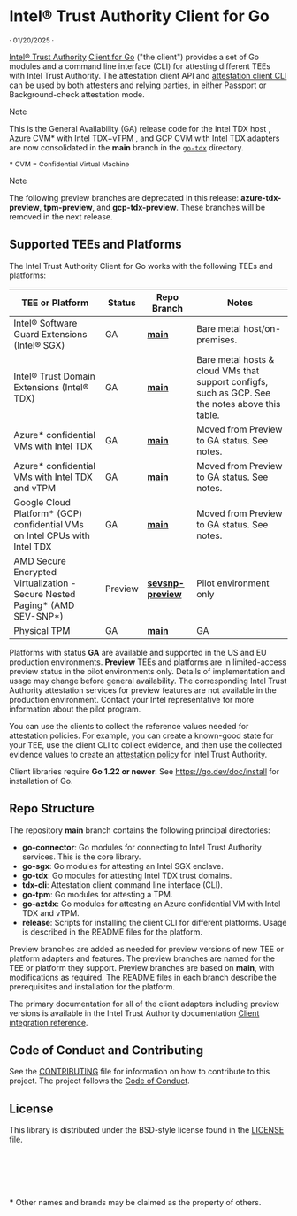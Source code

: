 # Intel® Trust Authority Client for Go

<p style="font-size: 0.875em;">· 01/20/2025 ·</p>

[Intel® Trust Authority](https://www.intel.com/content/www/us/en/security/trust-authority.html) [Client for Go](https://docs.trustauthority.intel.com/main/articles/integrate-go-client.html) ("the client") provides a set of Go modules and a command line interface (CLI) for attesting different TEEs with Intel Trust Authority. The attestation client API and [attestation client CLI](https://docs.trustauthority.intel.com/main/articles/integrate-go-tdx-cli.html) can be used by both attesters and relying parties, in either Passport or Background-check attestation mode. 

> [!NOTE]
> This is the General Availability (GA) release code for the Intel TDX host , Azure CVM\* with Intel TDX+vTPM , and GCP CVM with Intel TDX adapters are now consolidated in the **main** branch in the [`go-tdx`](./go-tdx/) directory. 
<br> <p style="font-size: 0.875em;">**\*** CVM = Confidential Virtual Machine</p>

> [!NOTE]
> The following preview branches are deprecated in this release: **azure-tdx-preview**, **tpm-preview**, and **gcp-tdx-preview**. These branches will be removed in the next release.

## Supported TEEs and Platforms
The Intel Trust Authority Client for Go works with the following TEEs and platforms:

| TEE or Platform | Status | Repo Branch | Notes |
| --- | --- | --- | --- |
| Intel® Software Guard Extensions (Intel® SGX) | GA | [**main**](https://github.com/intel/trustauthority-client-for-go/tree/main/go-sgx) | Bare metal host/on-premises. |
| Intel® Trust Domain Extensions (Intel® TDX) | GA | [**main**](https://github.com/intel/trustauthority-client-for-go/tree/main/go-tdx) | Bare metal hosts & cloud VMs that support configfs, such as GCP. See the notes above this table. |
| Azure\* confidential VMs with Intel TDX | GA | [**main**](https://github.com/intel/trustauthority-client-for-go/tree/main/go-aztdx) | Moved from Preview to GA status. See notes.|
| Azure\* confidential VMs with Intel TDX and vTPM | GA | [**main**](https://github.com/intel/trustauthority-client-for-go/tree/go-tpm) | Moved from Preview to GA status. See notes.|
| Google Cloud Platform\* (GCP) confidential VMs on Intel CPUs with Intel TDX | GA | [**main**](https://github.com/intel/trustauthority-client-for-go/tree/main/go-tdx) | Moved from Preview to GA status. See notes. |
| AMD Secure Encrypted Virtualization - Secure Nested Paging\* (AMD SEV-SNP\*) | Preview | [**sevsnp-preview**](https://github.com/intel/trustauthority-client-for-go/tree/sevsnp-preview) | Pilot environment only |
| Physical TPM | GA | [**main**](https://github.com/intel/trustauthority-client-for-go/tree/main) | GA |

Platforms with status **GA** are available and supported in the US and EU production environments. **Preview** TEEs and platforms are in limited-access preview status in the pilot environments only. Details of implementation and usage may change before general availability. The corresponding Intel Trust Authority attestation services for preview features are not available in the production environment. Contact your Intel representative for more information about the pilot program.

You can use the clients to collect the reference values needed for attestation policies. For example, you can create a known-good state for your TEE, use the client CLI to collect evidence, and then use the collected evidence values to create an [attestation policy](https://docs.trustauthority.intel.com/main/articles/concept-policy-v2.html) for Intel Trust Authority. 

Client libraries require **Go 1.22 or newer**. See https://go.dev/doc/install for installation of Go.

## Repo Structure

The repository **main** branch contains the following principal directories:

- **go-connector**: Go modules for connecting to Intel Trust Authority services. This is the core library.
- **go-sgx**: Go modules for attesting an Intel SGX enclave. 
- **go-tdx**: Go modules for attesting Intel TDX trust domains.
- **tdx-cli**: Attestation client command line interface (CLI). 
- **go-tpm**: Go modules for attesting a TPM.
- **go-aztdx**: Go modules for attesting an Azure confidential VM with Intel TDX and vTPM.
- **release**: Scripts for installing the client CLI for different platforms. Usage is described in the README files for the platform.

Preview branches are added as needed for preview versions of new TEE or platform adapters and features. The preview branches are named for the TEE or platform they support. Preview branches are based on **main**, with modifications as required. The README files in each branch describe the prerequisites and installation for the platform. 

The primary documentation for all of the client adapters including preview versions is available in the Intel Trust Authority documentation [Client integration reference](https://docs.trustauthority.intel.com/main/articles/integrate-overview.html).

## Code of Conduct and Contributing

See the [CONTRIBUTING](./CONTRIBUTING.md) file for information on how to contribute to this project. The project follows the [ Code of Conduct](./CODE_OF_CONDUCT.md).

## License

This library is distributed under the BSD-style license found in the [LICENSE](./LICENSE)
file.

<br><br>
---
**\*** Other names and brands may be claimed as the property of others.

<!--- links --->